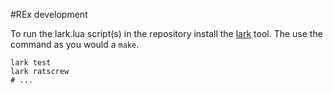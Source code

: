 #REx development

To run the lark.lua script(s) in the repository install the
[lark](https://github.com/bmatsuo/lark) tool.  The use the command as you would
a `make`.

    lark test
    lark ratscrew
    # ...
